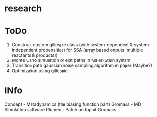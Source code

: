 # research

# ToDo
1. Construct custom gillespie class (with system-dependent & system-independent propensities) for SSA (array based onputs (multiple reactants & products))
2. Monte Carlo simulation of exit paths in Maier-Stein system
3. Transition path gaussian noise sampling algorithm in paper (Maybe?)
4. Optimization using gillespie


# INfo
Concept - Metadynamics (the biasing function part)
Gromacs - MD Simulation software
Plumed - Patch on top of Gromacs